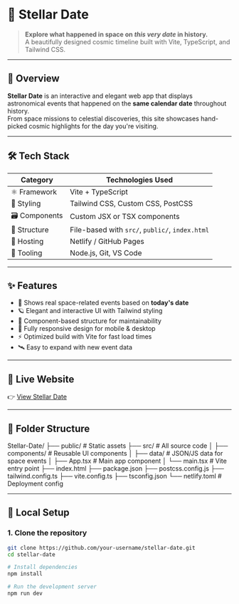 # 🌠 Stellar Date

> **Explore what happened in space on *this very date* in history.**  
> A beautifully designed cosmic timeline built with Vite, TypeScript, and Tailwind CSS.

---

## 📌 Overview

**Stellar Date** is an interactive and elegant web app that displays astronomical events that happened on the **same calendar date** throughout history.  
From space missions to celestial discoveries, this site showcases hand-picked cosmic highlights for the day you're visiting.

---

## 🛠️ Tech Stack

| Category     | Technologies Used                           |
|--------------|---------------------------------------------|
| ⚛️ Framework | Vite + TypeScript                           |
| 🎨 Styling   | Tailwind CSS, Custom CSS, PostCSS           |
| 🗃️ Components | Custom JSX or TSX components   |
| 🧱 Structure  | File-based with `src/`, `public/`, `index.html` |
| 🚀 Hosting   | Netlify / GitHub Pages                      |
| 🧰 Tooling   | Node.js, Git, VS Code                       |

---

## ✨ Features

- 📅 Shows real space-related events based on **today's date**
- 🪐 Elegant and interactive UI with Tailwind styling
- 🧠 Component-based structure for maintainability
- 📱 Fully responsive design for mobile & desktop
- ⚡ Optimized build with Vite for fast load times
- 🛰️ Easy to expand with new event data

---

## 🔗 Live Website

👉 [View Stellar Date](https://your-username.netlify.app) 

---

## 📂 Folder Structure

Stellar-Date/
├── public/ # Static assets
├── src/ # All source code
│ ├── components/ # Reusable UI components
│ ├── data/ # JSON/JS data for space events
│ ├── App.tsx # Main app component
│ └── main.tsx # Vite entry point
├── index.html
├── package.json
├── postcss.config.js
├── tailwind.config.ts
├── vite.config.ts
├── tsconfig.json
└── netlify.toml # Deployment config

---

## 🧪 Local Setup

### 1. Clone the repository

```bash
git clone https://github.com/your-username/stellar-date.git
cd stellar-date

# Install dependencies
npm install

# Run the development server
npm run dev
